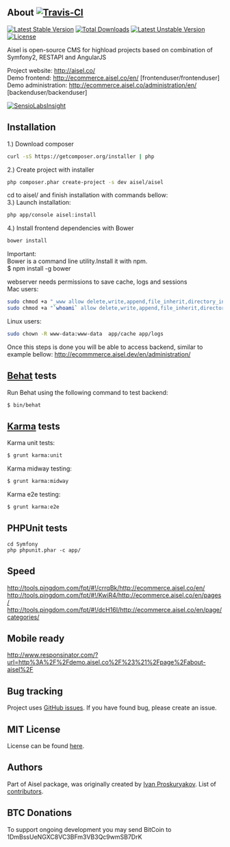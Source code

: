 About [![Travis-CI](https://travis-ci.org/ivanproskuryakov/Aisel.svg?branch=master)](https://travis-ci.org/ivanproskuryakov/Aisel)
-----------------------------------
[![Latest Stable Version](https://poser.pugx.org/aisel/aisel/v/stable.svg)](https://packagist.org/packages/aisel/aisel)
[![Total Downloads](https://poser.pugx.org/aisel/aisel/downloads.svg)](https://packagist.org/packages/aisel/aisel)
[![Latest Unstable Version](https://poser.pugx.org/aisel/aisel/v/unstable.svg)](https://packagist.org/packages/aisel/aisel)
[![License](https://poser.pugx.org/aisel/aisel/license.svg)](https://packagist.org/packages/aisel/aisel)
<br/>

Aisel is open-source CMS for highload projects based on combination of Symfony2, RESTAPI and AngularJS

Project website: http://aisel.co/<br/>
Demo frontend: http://ecommerce.aisel.co/en/ [frontenduser/frontenduser]<br/>
Demo administration: http://ecommerce.aisel.co/administration/en/ [backenduser/backenduser]<br/>

[![SensioLabsInsight](https://insight.sensiolabs.com/projects/e3761c26-4de8-4679-8645-ddedad0ae4a4/big.png)](https://insight.sensiolabs.com/projects/e3761c26-4de8-4679-8645-ddedad0ae4a4)<br/>

Installation
-----------------------------------

1.) Download composer<br/>
```bash
curl -sS https://getcomposer.org/installer | php
```
2.) Create project with installer <br/>
```bash
php composer.phar create-project -s dev aisel/aisel
```
cd to aisel/ and finish installation with commands bellow:<br/>
3.) Launch installation:<br/>
```bash
php app/console aisel:install
```
4.) Install frontend dependencies with Bower<br/>
```bash
bower install
```

Important:<br/>
Bower is a command line utility.Install it with npm.<br/>
$ npm install -g bower<br/>

webserver needs permissions to save cache, logs and sessions<br/>
Mac users:<br/>
```bash
sudo chmod +a "_www allow delete,write,append,file_inherit,directory_inherit" app/cache app/logs
sudo chmod +a "`whoami` allow delete,write,append,file_inherit,directory_inherit" app/cache app/logs app/var
```
Linux users:<br/>
```bash
sudo chown -R www-data:www-data  app/cache app/logs
```



Once this steps is done you will be able to access backend, similar to example bellow:
http://ecommmerce.aisel.dev/en/administration/<br/>


[Behat](http://behat.org) tests
-----------------------------------

Run Behat using the following command to test backend:

```bash
$ bin/behat
```

[Karma](http://karma-runner.github.io/) tests
-----------------------------------

Karma unit tests:
```bash
$ grunt karma:unit
```

Karma midway testing:
```bash
$ grunt karma:midway
```

Karma e2e testing:
```bash
$ grunt karma:e2e
```

PHPUnit tests
-----------------------------------
````
cd Symfony
php phpunit.phar -c app/
````

Speed
-----------------------------------
http://tools.pingdom.com/fpt/#!/crrqBk/http://ecommerce.aisel.co/en/<br/>
http://tools.pingdom.com/fpt/#!/KwiR4/http://ecommerce.aisel.co/en/pages/<br/>
http://tools.pingdom.com/fpt/#!/dcH16I/http://ecommerce.aisel.co/en/page/categories/<br/>

Mobile ready
-----------------------------------
http://www.responsinator.com/?url=http%3A%2F%2Fdemo.aisel.co%2F%23%21%2Fpage%2Fabout-aisel%2F

Bug tracking
-----------------------------------

Project uses [GitHub issues](https://github.com/ivanproskuryakov/Aisel/issues).
If you have found bug, please create an issue.

MIT License
-----------------------------------

License can be found [here](https://github.com/ivanproskuryakov/Aisel/blob/master/LICENSE).

Authors
-----------------------------------

Part of Aisel package, was originally created by [Ivan Proskuryakov](https://github.com/ivanproskuryakov).
List of [contributors](https://github.com/ivanproskuryakov/AiselConfigBundle/graphs/contributors).

BTC Donations
-----------------------------------
To support ongoing development you may send BitCoin to 1DmBssUeNGXC8VC3BFm3VB3Qc9wmSB7DrK